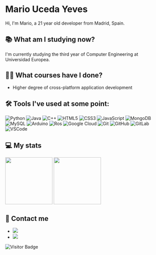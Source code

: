 # Mario Uceda Yeves
Hi, I'm Mario, a 21 year old developer from Madrid, Spain.

## 📚 What am I studying now?
I'm currently studying the third year of Computer Engineering at Universidad Europea.

## 👨‍🎓 What courses have I done?
- Higher degree of cross-platform application development

## 🛠 Tools I've used at some point:
![Python](https://img.shields.io/badge/-Python-black?style=flat-square&logo=Python)
![Java](https://img.shields.io/badge/-java-E34A86?style=flat-square&logo=java)
![C++](https://img.shields.io/badge/-C++-00599C?style=flat-square&logo=c)
![HTML5](https://img.shields.io/badge/-HTML5-E34F26?style=flat-square&logo=html5&logoColor=white)
![CSS3](https://img.shields.io/badge/-CSS3-1572B6?style=flat-square&logo=css3)
![JavaScript](https://img.shields.io/badge/-Javascript-f0db4f?style=flat-square&logo=javascript&logoColor=323330)
![MongoDB](https://img.shields.io/badge/-MongoDB-black?style=flat-square&logo=mongodb)
![MySQL](https://img.shields.io/badge/-MySQL-black?style=flat-square&logo=mysql)
![Arduino](https://img.shields.io/badge/-Arduino-black?style=flat-square&logo=arduino)
![Ros](https://img.shields.io/badge/-Ros-black?style=flat-square&logo=ros)
![Google Cloud](https://img.shields.io/badge/Google%20Cloud-black?style=flat-square&logo=google-cloud)
![Git](https://img.shields.io/badge/-Git-black?style=flat-square&logo=git)
![GitHub](https://img.shields.io/badge/-GitHub-181717?style=flat-square&logo=github)
![GitLab](https://img.shields.io/badge/-GitLab-FCA121?style=flat-square&logo=gitlab)
![VSCode](https://img.shields.io/badge/-Visual_Studio_Code-FCA121?style=flat-square&logo=visual-studio-code)

## 💻 My stats
<div align=”center”>
  <img height = "150" src="https://github-readme-stats.vercel.app/api?username=Mario-Uceda&theme=dark&hide=prs,issues&include_all_commits=true" />
  <img height = "150" src="https://github-readme-stats.vercel.app/api/top-langs/?username=Mario-Uceda&exclude_repo=&theme=dark&layout=compact" />
</div>

## 💬 Contact me
- [![](https://img.shields.io/badge/-LinkedIn-informational?style=flat&logo=Linkedin&logoColor=white&color=506ad4)](https://www.linkedin.com/in/mario-uceda-yeves-7655251ab/)
- [![](https://img.shields.io/badge/-Gmail-informational?style=flat&logo=Gmail&logoColor=white&color=506ad4)](mailto:marioucedayeves@gmail.com)

![Visitor Badge](https://visitor-badge.laobi.icu/badge?page_id=Mario-Uceda)

